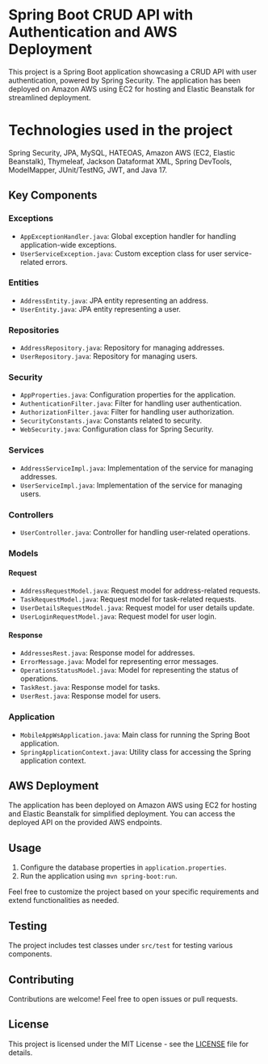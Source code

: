 # Spring Boot CRUD API with Authentication and AWS Deployment

This project is a Spring Boot application showcasing a CRUD API with user authentication, powered by Spring Security. The application has been deployed on Amazon AWS using EC2 for hosting and Elastic Beanstalk for streamlined deployment.

# Technologies used in the project
Spring Security, JPA, MySQL, HATEOAS, Amazon AWS (EC2, Elastic Beanstalk), Thymeleaf, Jackson Dataformat XML, Spring DevTools, ModelMapper, JUnit/TestNG, JWT, and Java 17.

## Key Components

### Exceptions
- `AppExceptionHandler.java`: Global exception handler for handling application-wide exceptions.
- `UserServiceException.java`: Custom exception class for user service-related errors.

### Entities
- `AddressEntity.java`: JPA entity representing an address.
- `UserEntity.java`: JPA entity representing a user.

### Repositories
- `AddressRepository.java`: Repository for managing addresses.
- `UserRepository.java`: Repository for managing users.

### Security
- `AppProperties.java`: Configuration properties for the application.
- `AuthenticationFilter.java`: Filter for handling user authentication.
- `AuthorizationFilter.java`: Filter for handling user authorization.
- `SecurityConstants.java`: Constants related to security.
- `WebSecurity.java`: Configuration class for Spring Security.

### Services
- `AddressServiceImpl.java`: Implementation of the service for managing addresses.
- `UserServiceImpl.java`: Implementation of the service for managing users.

### Controllers
- `UserController.java`: Controller for handling user-related operations.

### Models
#### Request
- `AddressRequestModel.java`: Request model for address-related requests.
- `TaskRequestModel.java`: Request model for task-related requests.
- `UserDetailsRequestModel.java`: Request model for user details update.
- `UserLoginRequestModel.java`: Request model for user login.

#### Response
- `AddressesRest.java`: Response model for addresses.
- `ErrorMessage.java`: Model for representing error messages.
- `OperationsStatusModel.java`: Model for representing the status of operations.
- `TaskRest.java`: Response model for tasks.
- `UserRest.java`: Response model for users.

### Application
- `MobileAppWsApplication.java`: Main class for running the Spring Boot application.
- `SpringApplicationContext.java`: Utility class for accessing the Spring application context.

## AWS Deployment

The application has been deployed on Amazon AWS using EC2 for hosting and Elastic Beanstalk for simplified deployment. You can access the deployed API on the provided AWS endpoints.

## Usage

1. Configure the database properties in `application.properties`.
2. Run the application using `mvn spring-boot:run`.

Feel free to customize the project based on your specific requirements and extend functionalities as needed.

## Testing
The project includes test classes under `src/test` for testing various components.

## Contributing
Contributions are welcome! Feel free to open issues or pull requests.

## License
This project is licensed under the MIT License - see the [LICENSE](LICENSE) file for details.
